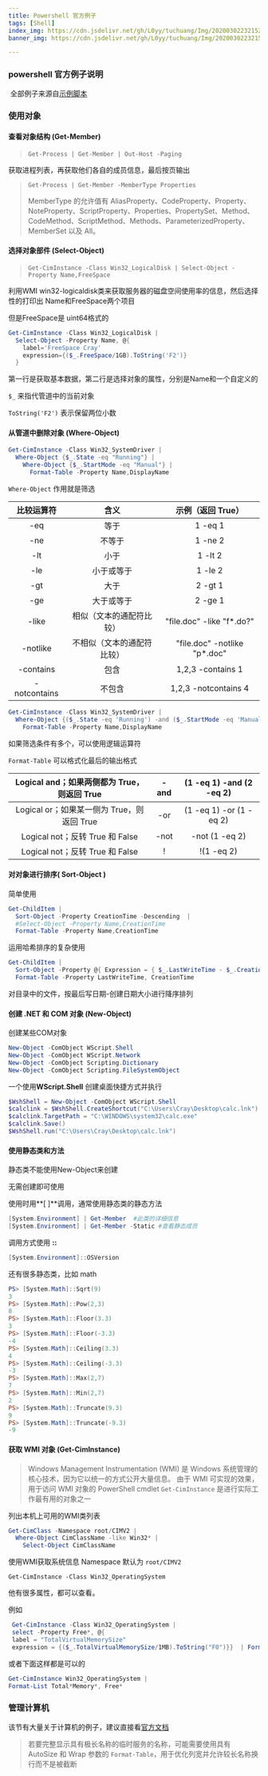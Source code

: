 ```yaml
---
title: Powershell 官方例子
tags: [Shell]
index_img: https://cdn.jsdelivr.net/gh/L0yy/tuchuang/Img/20200302232152.png
banner_img: https://cdn.jsdelivr.net/gh/L0yy/tuchuang/Img/20200302232152.png

---
```




### powershell 官方例子说明

​	全部例子来源自[示例脚本]( https://docs.microsoft.com/zh-cn/powershell/scripting/samples/sample-scripts-for-administration?view=powershell-7 )

### 使用对象

#### 查看对象结构 (Get-Member)

>  `Get-Process | Get-Member | Out-Host -Paging`

获取进程列表，再获取他们各自的成员信息，最后按页输出

>  `Get-Process | Get-Member -MemberType Properties` 
>
> MemberType 的允许值有 AliasProperty、CodeProperty、Property、NoteProperty、ScriptProperty、Properties、PropertySet、Method、CodeMethod、ScriptMethod、Methods、ParameterizedProperty、MemberSet 以及 All。 



#### 选择对象部件 (Select-Object)

> `Get-CimInstance -Class Win32_LogicalDisk | Select-Object -Property Name,FreeSpace`

利用WMI win32-logicaldisk类来获取服务器的磁盘空间使用率的信息，然后选择性的打印出 Name和FreeSpace两个项目

但是FreeSpace是 uint64格式的

```powershell
Get-CimInstance -Class Win32_LogicalDisk |
  Select-Object -Property Name, @{
    label='FreeSpace Cray'
    expression={($_.FreeSpace/1GB).ToString('F2')}
  }
```



第一行是获取基本数据，第二行是选择对象的属性，分别是Name和一个自定义的

 `$_` 来指代管道中的当前对象 

`ToString('F2')` 表示保留两位小数

#### 从管道中删除对象 (Where-Object)

```powershell
Get-CimInstance -Class Win32_SystemDriver |
  Where-Object {$_.State -eq "Running"} |
    Where-Object {$_.StartMode -eq "Manual"} |
      Format-Table -Property Name,DisplayName 
```
`Where-Object` 作用就是筛选


|  比较运算符  |            含义            |      示例（返回 True）       |
| :----------: | :------------------------: | :--------------------------: |
|     -eq      |            等于            |           1 -eq 1            |
|     -ne      |           不等于           |           1 -ne 2            |
|     -lt      |            小于            |           1 -lt 2            |
|     -le      |         小于或等于         |           1 -le 2            |
|     -gt      |            大于            |           2 -gt 1            |
|     -ge      |         大于或等于         |           2 -ge 1            |
|    -like     |  相似（文本的通配符比较）  |  "file.doc" -like "f*.do?"   |
|   -notlike   | 不相似（文本的通配符比较） | "file.doc" -notlike "p*.doc" |
|  -contains   |            包含            |      1,2,3 -contains 1       |
| -notcontains |           不包含           |     1,2,3 -notcontains 4     |

```powershell
Get-CimInstance -Class Win32_SystemDriver |
  Where-Object {($_.State -eq 'Running') -and ($_.StartMode -eq 'Manual')} |
    Format-Table -Property Name,DisplayName
```

如果筛选条件有多个，可以使用逻辑运算符

`Format-Table` 可以格式化最后的输出格式

| Logical and；如果两侧都为 True，则返回 True | -and | (1 -eq 1) -and (2 -eq 2) |
| :-----------------------------------------: | :--: | :----------------------: |
| Logical or；如果某一侧为 True，则返回 True  | -or  | (1 -eq 1) -or (1 -eq 2)  |
|       Logical not；反转 True 和 False       | -not |      -not (1 -eq 2)      |
|       Logical not；反转 True 和 False       |  !   |        !(1 -eq 2)        |

#### 对对象进行排序( Sort-Object )

简单使用

```powershell
Get-ChildItem |
  Sort-Object -Property CreationTime -Descending  |
  #Select-Object -Property Name,CreationTime
  Format-Table -Property Name,CreationTime
```

运用哈希排序的复杂使用

```powershell
Get-ChildItem |
  Sort-Object -Property @{ Expression = { $_.LastWriteTime - $_.CreationTime }; Descending = $true } |
  Format-Table -Property LastWriteTime, CreationTime
```

对目录中的文件，按最后写日期-创建日期大小进行降序排列



####  创建 .NET 和 COM 对象 (New-Object)

创建某些COM对象

```powershell
New-Object -ComObject WScript.Shell
New-Object -ComObject WScript.Network
New-Object -ComObject Scripting.Dictionary
New-Object -ComObject Scripting.FileSystemObject
```

一个使用**WScript.Shell** 创建桌面快捷方式并执行

```powershell
$WshShell = New-Object -ComObject WScript.Shell
$calclink = $WshShell.CreateShortcut("C:\Users\Cray\Desktop\calc.lnk")
$calclink.TargetPath = "C:\WINDOWS\system32\calc.exe"
$calclink.Save()
$WshShell.run("C:\Users\Cray\Desktop\calc.lnk")
```

#### 使用静态类和方法

静态类不能使用New-Object来创建

无需创建即可使用

使用时用**[ ]**调用，通常使用静态类的静态方法

```powershell
[System.Environment] | Get-Member  #此类的详细信息
[System.Environment] | Get-Member -Static #查看静态成员
```

调用方式使用  **::**

```powershell
[System.Environment]::OSVersion 
```

还有很多静态类，比如 math

```powershell
PS> [System.Math]::Sqrt(9)
3
PS> [System.Math]::Pow(2,3)
8
PS> [System.Math]::Floor(3.3)
3
PS> [System.Math]::Floor(-3.3)
-4
PS> [System.Math]::Ceiling(3.3)
4
PS> [System.Math]::Ceiling(-3.3)
-3
PS> [System.Math]::Max(2,7)
7
PS> [System.Math]::Min(2,7)
2
PS> [System.Math]::Truncate(9.3)
9
PS> [System.Math]::Truncate(-9.3)
-9
```



#### 获取 WMI 对象 (Get-CimInstance)

> Windows Management Instrumentation (WMI) 是 Windows 系统管理的核心技术，因为它以统一的方式公开大量信息。 由于 WMI 可实现的效果，用于访问 WMI 对象的 PowerShell cmdlet `Get-CimInstance` 是进行实际工作最有用的对象之一 

列出本机上可用的WMI类列表
```powershell
Get-CimClass -Namespace root/CIMV2 |
  Where-Object CimClassName -like Win32* |
    Select-Object CimClassName
```

使用WMI获取系统信息  Namespace 默认为 `root/CIMV2` 

`Get-CimInstance -Class Win32_OperatingSystem`

他有很多属性，都可以查看。

例如

```powershell
 Get-CimInstance -Class Win32_OperatingSystem | 
 select -Property Free*, @{
 label = "TotalVirtualMemorySize" 
 expression = {($_.TotalVirtualMemorySize/1MB).ToString("F0")}}  | Format-Table 
```

或者下面这样都是可以的

```powershell
Get-CimInstance Win32_OperatingSystem |
Format-List Total*Memory*, Free*
```

### 管理计算机

该节有大量关于计算机的例子，建议直接看[官方文档](https://docs.microsoft.com/zh-cn/powershell/scripting/samples/collecting-information-about-computers?view=powershell-7)

> 若要完整显示具有极长名称的临时服务的名称，可能需要使用具有 AutoSize 和 Wrap 参数的 `Format-Table`，用于优化列宽并允许较长名称换行而不是被截断 